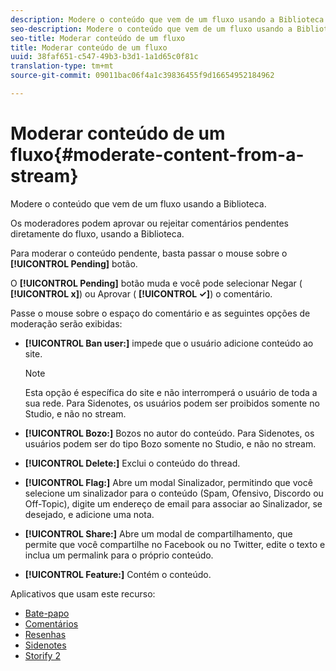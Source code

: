 ```yaml
---
description: Modere o conteúdo que vem de um fluxo usando a Biblioteca.
seo-description: Modere o conteúdo que vem de um fluxo usando a Biblioteca.
seo-title: Moderar conteúdo de um fluxo
title: Moderar conteúdo de um fluxo
uuid: 38faf651-c547-49b3-b3d1-1a1d65c0f81c
translation-type: tm+mt
source-git-commit: 09011bac06f4a1c39836455f9d16654952184962

---
```



# Moderar conteúdo de um fluxo{#moderate-content-from-a-stream}

Modere o conteúdo que vem de um fluxo usando a Biblioteca.

Os moderadores podem aprovar ou rejeitar comentários pendentes diretamente do fluxo, usando a Biblioteca.

Para moderar o conteúdo pendente, basta passar o mouse sobre o **[!UICONTROL Pending]** botão.

O **[!UICONTROL Pending]** botão muda e você pode selecionar Negar ( **[!UICONTROL x]**) ou Aprovar ( **[!UICONTROL ✓]**) o comentário.

Passe o mouse sobre o espaço do comentário e as seguintes opções de moderação serão exibidas:

* **[!UICONTROL Ban user:]** impede que o usuário adicione conteúdo ao site.

   >[!NOTE]
   >
   >Esta opção é específica do site e não interromperá o usuário de toda a sua rede. Para Sidenotes, os usuários podem ser proibidos somente no Studio, e não no stream.

* **[!UICONTROL Bozo:]** Bozos no autor do conteúdo. Para Sidenotes, os usuários podem ser do tipo Bozo somente no Studio, e não no stream.
* **[!UICONTROL Delete:]** Exclui o conteúdo do thread.
* **[!UICONTROL Flag:]** Abre um modal Sinalizador, permitindo que você selecione um sinalizador para o conteúdo (Spam, Ofensivo, Discordo ou Off-Topic), digite um endereço de email para associar ao Sinalizador, se desejado, e adicione uma nota.
* **[!UICONTROL Share:]** Abre um modal de compartilhamento, que permite que você compartilhe no Facebook ou no Twitter, edite o texto e inclua um permalink para o próprio conteúdo.
* **[!UICONTROL Feature:]** Contém o conteúdo.



Aplicativos que usam este recurso:

* [Bate-papo](/help/using/c-about-apps/c-chat-app/c-chat-app.md#c_chat_app)
* [Comentários](/help/using/c-about-apps/c-comments/c-comments.md)
* [Resenhas](/help/using/c-about-apps/c-reviews-app/c-reviews-app.md#c_reviews_app)
* [Sidenotes](/help/using/c-about-apps/c-sidenotes-app/c-sidenotes-app.md#c_sidenotes_app)
* [Storify 2](/help/using/c-about-apps/c-storify2/c-storify2.md#c_storify2)

